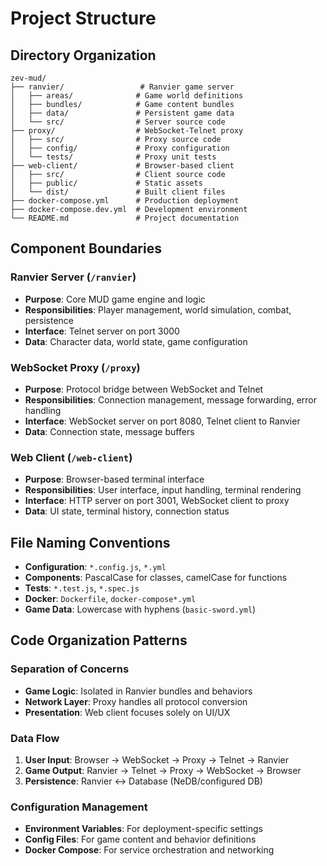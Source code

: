 # Project Structure

## Directory Organization

```
zev-mud/
├── ranvier/                 # Ranvier game server
│   ├── areas/              # Game world definitions
│   ├── bundles/            # Game content bundles
│   ├── data/               # Persistent game data
│   └── src/                # Server source code
├── proxy/                  # WebSocket-Telnet proxy
│   ├── src/                # Proxy source code
│   ├── config/             # Proxy configuration
│   └── tests/              # Proxy unit tests
├── web-client/             # Browser-based client
│   ├── src/                # Client source code
│   ├── public/             # Static assets
│   └── dist/               # Built client files
├── docker-compose.yml      # Production deployment
├── docker-compose.dev.yml  # Development environment
└── README.md               # Project documentation
```

## Component Boundaries

### Ranvier Server (`/ranvier`)
- **Purpose**: Core MUD game engine and logic
- **Responsibilities**: Player management, world simulation, combat, persistence
- **Interface**: Telnet server on port 3000
- **Data**: Character data, world state, game configuration

### WebSocket Proxy (`/proxy`)
- **Purpose**: Protocol bridge between WebSocket and Telnet
- **Responsibilities**: Connection management, message forwarding, error handling
- **Interface**: WebSocket server on port 8080, Telnet client to Ranvier
- **Data**: Connection state, message buffers

### Web Client (`/web-client`)
- **Purpose**: Browser-based terminal interface
- **Responsibilities**: User interface, input handling, terminal rendering
- **Interface**: HTTP server on port 3001, WebSocket client to proxy
- **Data**: UI state, terminal history, connection status

## File Naming Conventions

- **Configuration**: `*.config.js`, `*.yml`
- **Components**: PascalCase for classes, camelCase for functions
- **Tests**: `*.test.js`, `*.spec.js`
- **Docker**: `Dockerfile`, `docker-compose*.yml`
- **Game Data**: Lowercase with hyphens (`basic-sword.yml`)

## Code Organization Patterns

### Separation of Concerns
- **Game Logic**: Isolated in Ranvier bundles and behaviors
- **Network Layer**: Proxy handles all protocol conversion
- **Presentation**: Web client focuses solely on UI/UX

### Data Flow
1. **User Input**: Browser → WebSocket → Proxy → Telnet → Ranvier
2. **Game Output**: Ranvier → Telnet → Proxy → WebSocket → Browser
3. **Persistence**: Ranvier ↔ Database (NeDB/configured DB)

### Configuration Management
- **Environment Variables**: For deployment-specific settings
- **Config Files**: For game content and behavior definitions
- **Docker Compose**: For service orchestration and networking